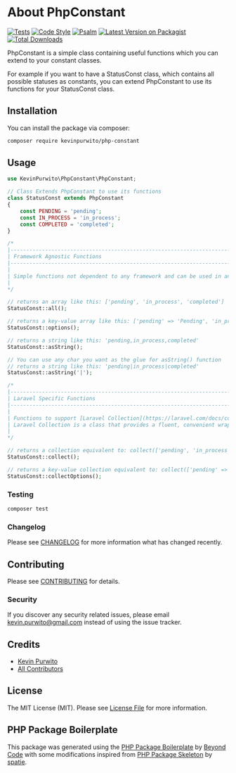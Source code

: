 # About PhpConstant

[![Tests](https://github.com/kevinpurwito/php-constant/actions/workflows/run-tests.yml/badge.svg?branch=main)](https://github.com/kevinpurwito/php-constant/actions/workflows/run-tests.yml)
[![Code Style](https://github.com/kevinpurwito/php-constant/actions/workflows/php-cs-fixer.yml/badge.svg?branch=main)](https://github.com/kevinpurwito/php-constant/actions/workflows/php-cs-fixer.yml)
[![Psalm](https://github.com/kevinpurwito/php-constant/actions/workflows/psalm.yml/badge.svg?branch=main)](https://github.com/kevinpurwito/php-constant/actions/workflows/psalm.yml)
[![Latest Version on Packagist](https://img.shields.io/packagist/v/kevinpurwito/php-constant.svg?style=flat-square)](https://packagist.org/packages/kevinpurwito/php-constant)
[![Total Downloads](https://img.shields.io/packagist/dt/kevinpurwito/php-constant.svg?style=flat-square)](https://packagist.org/packages/kevinpurwito/php-constant)

PhpConstant is a simple class containing useful functions which you can extend to your constant classes.

For example if you want to have a StatusConst class, which contains all possible statuses as constants, 
you can extend PhpConstant to use its functions for your StatusConst class.  

## Installation

You can install the package via composer:

```bash
composer require kevinpurwito/php-constant
```

## Usage

```php
use KevinPurwito\PhpConstant\PhpConstant;

// Class Extends PhpConstant to use its functions
class StatusConst extends PhpConstant
{
    const PENDING = 'pending';
    const IN_PROCESS = 'in_process';
    const COMPLETED = 'completed';
}

/*
|--------------------------------------------------------------------------
| Framework Agnostic Functions
|--------------------------------------------------------------------------
|
| Simple functions not dependent to any framework and can be used in any PHP project.
|
*/

// returns an array like this: ['pending', 'in_process', 'completed']
StatusConst::all();

// returns a key-value array like this: ['pending' => 'Pending', 'in_process' => 'In Process', 'completed' => 'Completed']
StatusConst::options();

// returns a string like this: 'pending,in_process,completed'
StatusConst::asString();

// You can use any char you want as the glue for asString() function
// returns a string like this: 'pending|in_process|completed'
StatusConst::asString('|');

/*
|--------------------------------------------------------------------------
| Laravel Specific Functions
|--------------------------------------------------------------------------
|
| Functions to support [Laravel Collection](https://laravel.com/docs/collections) class.
| Laravel Collection is a class that provides a fluent, convenient wrapper for working with arrays of data.
|
*/

// returns a collection equivalent to: collect(['pending', 'in_process', 'completed'])
StatusConst::collect();

// returns a key-value collection equivalent to: collect(['pending' => 'Pending', 'in_process' => 'In Process', 'completed' => 'Completed'])
StatusConst::collectOptions();
```

### Testing

```bash
composer test
```

### Changelog

Please see [CHANGELOG](CHANGELOG.md) for more information what has changed recently.

## Contributing

Please see [CONTRIBUTING](.github/CONTRIBUTING.md) for details.

### Security

If you discover any security related issues, please email [kevin.purwito@gmail.com](mailto:kevin.purwito@gmail.com) 
instead of using the issue tracker.

## Credits

- [Kevin Purwito](https://github.com/kevinpurwito)
- [All Contributors](../../contributors)

## License

The MIT License (MIT). Please see [License File](LICENSE.md) for more information.

## PHP Package Boilerplate

This package was generated using the [PHP Package Boilerplate](https://laravelpackageboilerplate.com)
by [Beyond Code](http://beyondco.de/) 
with some modifications inspired from [PHP Package Skeleton](https://github.com/spatie/package-skeleton-php) by [spatie](https://spatie.be/).

